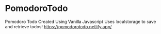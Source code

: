 # PomodoroTodo
Pomodoro Todo Created Using Vanilla Javascript
Uses localstorage to save and retrieve todos!
https://pomodorotodo.netlify.app/
